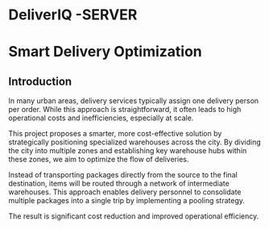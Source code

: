 # DeliverIQ -SERVER
# Smart Delivery Optimization

## Introduction

In many urban areas, delivery services typically assign one delivery person per order. While this approach is straightforward, it often leads to high operational costs and inefficiencies, especially at scale.

This project proposes a smarter, more cost-effective solution by strategically positioning specialized warehouses across the city. By dividing the city into multiple zones and establishing key warehouse hubs within these zones, we aim to optimize the flow of deliveries.

Instead of transporting packages directly from the source to the final destination, items will be routed through a network of intermediate warehouses. This approach enables delivery personnel to consolidate multiple packages into a single trip by implementing a pooling strategy.

The result is significant cost reduction and improved operational efficiency.

